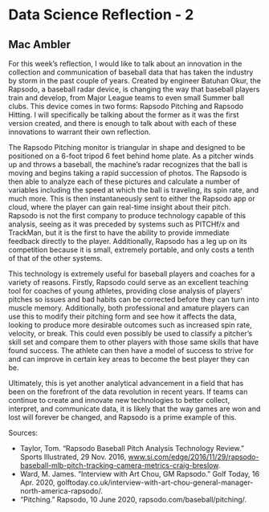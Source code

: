 # Data Science Reflection - 2

## Mac Ambler

For this week’s reflection, I would like to talk about an innovation in the collection and communication of baseball data that has taken the industry by storm in the past couple of years. Created by engineer Batuhan Okur, the Rapsodo, a baseball radar device, is changing the way that baseball players train and develop, from Major League teams to even small Summer ball clubs. This device comes in two forms: Rapsodo Pitching and Rapsodo Hitting. I will specifically be talking about the former as it was the first version created, and there is enough to talk about with each of these innovations to warrant their own reflection. 

The Rapsodo Pitching monitor is triangular in shape and designed to be positioned on a 6-foot tripod 6 feet behind home plate. As a pitcher winds up and throws a baseball, the machine’s radar recognizes that the ball is moving and begins taking a rapid succession of photos. The Rapsodo is then able to analyze each of these pictures and calculate a number of variables including the speed at which the ball is traveling, its spin rate, and much more. This is then instantaneously sent to either the Rapsodo app or cloud, where the player can gain real-time insight about their pitch. Rapsodo is not the first company to produce technology capable of this analysis, seeing as it was preceded by systems such as PITCHf/x and TrackMan, but it is the first to have the ability to provide immediate feedback directly to the player. Additionally, Rapsodo has a leg up on its competition because it is small, extremely portable, and only costs a tenth of that of the other systems. 

This technology is extremely useful for baseball players and coaches for a variety of reasons. Firstly, Rapsodo could serve as an excellent teaching tool for coaches of young athletes, providing close analysis of players’ pitches so issues and bad habits can be corrected before they can turn into muscle memory. Additionally, both professional and amature players can use this to modify their pitching form and see how it affects the data, looking to produce more desirable outcomes such as increased spin rate, velocity, or break. This could even possibly be used to classify a pitcher’s skill set and compare them to other players with those same skills that have found success. The athlete can then have a model of success to strive for and can improve in certain key areas to become the best player they can be. 

Ultimately, this is yet another analytical advancement in a field that has been on the forefront of the data revolution in recent years. If teams can continue to create and innovate new technologies to better collect, interpret, and communicate data, it is likely that the way games are won and lost will forever be changed, and Rapsodo is a prime example of this.

Sources:
- Taylor, Tom. “Rapsodo Baseball Pitch Analysis Technology Review.” Sports Illustrated, 29 Nov. 2016, www.si.com/edge/2016/11/29/rapsodo-baseball-mlb-pitch-tracking-camera-metrics-craig-breslow. 
- Ward, M. James. “Interview with Art Chou, GM Rapsodo.” Golf Today, 16 Apr. 2020, golftoday.co.uk/interview-with-art-chou-general-manager-north-america-rapsodo/. 
- “Pitching.” Rapsodo, 10 June 2020, rapsodo.com/baseball/pitching/. 
